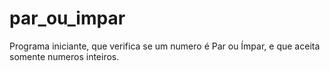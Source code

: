 # par_ou_impar
 Programa iniciante, que verifica se um numero é Par ou Ímpar, e que aceita somente numeros inteiros.
